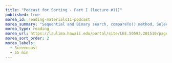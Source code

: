 ```yaml
---
title: "Podcast for Sorting - Part I (lecture #11)"
published: true
morea_id: reading-materials11-podcast
morea_summary: "Sequential and Binary search, compareTo() method, Selection sort, Bubble sort"
morea_type: reading
morea_url: https://laulima.hawaii.edu/portal/site/LEE.50593.201510/page/d198d215-69bc-438f-bd53-8b6a3e1e79a1
morea_sort_order: 2
morea_labels:
  - Screencast
  - 55 min
---
```



